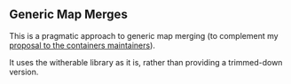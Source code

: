 ## Generic Map Merges

This is a pragmatic approach to generic map merging (to complement my
  [proposal to the containers maintainers](../prospective-approach)).

It uses the witherable library as it is, rather than providing a
trimmed-down version.

